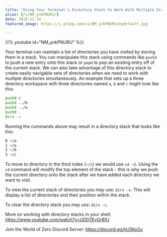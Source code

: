 ```yaml
---
title: "Using Your Terminal's Directory Stack to Work With Multiple Directories"
alias: [/v/NM_ynkPNURU/]
date: 2019-12-24
featured_image: https://i.ytimg.com/vi/NM_ynkPNURU/mqdefault.jpg

---
```


{{% youtube id="NM_ynkPNURU" %}}

Your terminal can maintain a list of directories you have visited by storing them in a stack. You can manipulate this stack using commands like `pushd` to push a new entry onto this stack or `popd` to pop an existing entry off of the current stack. We can also take advantage of this directory stack to create easily navigable sets of directories when we need to work with multiple directories simultaneously. An example that sets up a three directory workspace with three directories named `a`, `b` and `c` might look like this:

```sh
pushd c
pushd ../b
pushd ../a
pushd .
dirs -v
```

Running the commands above may result in a directory stack that looks like this:

```sh
0 ~/a
1 ~/a
2 ~/b
3 ~/c
```

To move to directory in the third index (`~/c`) we would use `cd ~3`. Using the `cd` command will modify the top element of the stack - this is why we push the current directory onto the stack after we have added each directory we want to visit.

To view the current stack of directories you may use: `dirs -v`. This will display a list of directories and their position within the stack.

To clear the directory stack you may use: `dirs -c`.


More on working with directory stacks in your shell: https://www.youtube.com/watch?v=UDD7EyGr8fU

Join the World of Zero Discord Server: https://discord.gg/hU5Kq2u